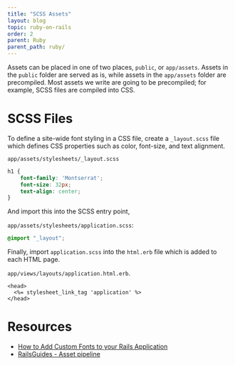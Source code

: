 ```yaml
---
title: "SCSS Assets"
layout: blog
topic: ruby-on-rails
order: 2
parent: Ruby
parent_path: ruby/
---
```

Assets can be placed in one of two places, `public`, or `app/assets`. Assets in the `public` folder are served as is, while assets in the `app/assets` folder are precompiled. Most assets we write are going to be precompiled; for example, SCSS files are compiled into CSS.

# SCSS Files
To define a site-wide font styling in a CSS file, create a `_layout.scss` file which defines CSS properties such as color, font-size, and text alignment. 

`app/assets/stylesheets/_layout.scss`
```css
h1 {
    font-family: 'Montserrat';
    font-size: 32px;
    text-align: center;
}
```
And import this into the SCSS entry point,

`app/assets/stylesheets/application.scss`:
```css
@import "_layout";
```
Finally, import `application.scss` into the `html.erb` file which is added to each HTML page.

`app/views/layouts/application.html.erb`.
```
<head>
  <%= stylesheet_link_tag 'application' %>
</head>
```

# Resources
* [How to Add Custom Fonts to your Rails Application](https://medium.com/@alexis.teh/how-to-add-custom-fonts-to-your-rails-application-992b197c7baa)
*  [RailsGuides - Asset pipeline](https://guides.rubyonrails.org/asset_pipeline.html#how-to-use-the-asset-pipeline)